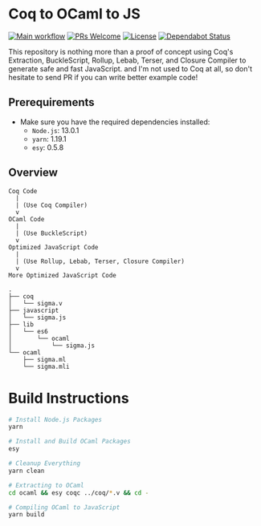 # Coq to OCaml to JS

[![Main workflow](https://github.com/imbsky/coq-to-ocaml-to-js/workflows/Main%20workflow/badge.svg)](https://github.com/imbsky/coq-to-ocaml-to-js/actions)
[![PRs Welcome](https://img.shields.io/badge/PRs-welcome-brightgreen.svg)](http://makeapullrequest.com)
[![License](https://img.shields.io/github/license/asdf-community/asdf-direnv?color=brightgreen)](https://github.com/asdf-community/asdf-direnv/blob/master/LICENSE)
[![Dependabot Status](https://api.dependabot.com/badges/status?host=github&repo=imbsky/coq-to-ocaml-to-js)](https://dependabot.com)

This repository is nothing more than a proof of concept using Coq's Extraction,
BuckleScript, Rollup, Lebab, Terser, and Closure Compiler to generate safe and
fast JavaScript. and I'm not used to Coq at all, so don't hesitate to send PR if
you can write better example code!

## Prerequirements

- Make sure you have the required dependencies installed:
  - `Node.js`: 13.0.1
  - `yarn`: 1.19.1
  - `esy`: 0.5.8

## Overview

```
Coq Code
  |
  | (Use Coq Compiler)
  v
OCaml Code
  |
  | (Use BuckleScript)
  v
Optimized JavaScript Code
  |
  | (Use Rollup, Lebab, Terser, Closure Compiler)
  v
More Optimized JavaScript Code
```

```
.
├── coq
│   └── sigma.v
├── javascript
│   └── sigma.js
├── lib
│   └── es6
│       └── ocaml
│           └── sigma.js
└── ocaml
    ├── sigma.ml
    └── sigma.mli
```

# Build Instructions

```bash
# Install Node.js Packages
yarn

# Install and Build OCaml Packages
esy

# Cleanup Everything
yarn clean

# Extracting to OCaml
cd ocaml && esy coqc ../coq/*.v && cd -

# Compiling OCaml to JavaScript
yarn build
```
